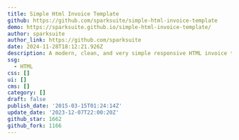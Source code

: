 ```yaml
---
title: Simple Html Invoice Template
github: https://github.com/sparksuite/simple-html-invoice-template
demo: https://sparksuite.github.io/simple-html-invoice-template/
author: sparksuite
author_link: https://github.com/sparksuite
date: 2024-11-28T18:12:21.926Z
description: A modern, clean, and very simple responsive HTML invoice template
ssg:
  - HTML
css: []
ui: []
cms: []
category: []
draft: false
publish_date: '2015-03-15T01:24:14Z'
update_date: '2023-12-07T22:00:20Z'
github_star: 1662
github_fork: 1166
---
```

